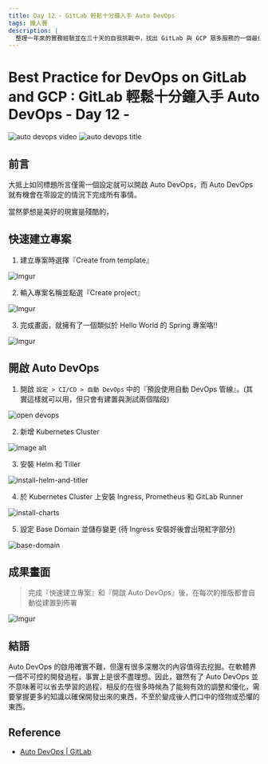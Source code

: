 ```yaml
---
title: Day 12 - GitLab 輕鬆十分鐘入手 Auto DevOps
tags: 鐵人賽
description: |
  整理一年來的實務經驗並在三十天的自我挑戰中，找出 GitLab 與 GCP 眾多服務的一個最佳實踐方式
---
```


# Best Practice for DevOps on GitLab and GCP : GitLab 輕鬆十分鐘入手 Auto DevOps - Day 12 -

![auto devops video](https://i.imgur.com/1GhEVSy.gif)
![auto devops title](https://i.imgur.com/NpB2yLC.png)

## 前言

大抵上如同標題所言僅需一個設定就可以開啟 Auto DevOps，而 Auto DevOps 就有機會在零設定的情況下完成所有事情。

當然夢想是美好的現實是殘酷的，

## 快速建立專案

1. 建立專案時選擇『Create from template』

![Imgur](https://i.imgur.com/xWdIf3G.png)

2. 輸入專案名稱並點選『Create project』

![Imgur](https://i.imgur.com/SKRPuRT.png)

3. 完成畫面，就擁有了一個類似於 Hello World 的 Spring 專案咯!!

![Imgur](https://i.imgur.com/jramp15.png)


## 開啟 Auto DevOps

1. 開啟 `設定 > CI/CD > 自動 DevOps` 中的『預設使用自動 DevOps 管線』。(其實這樣就可以用，但只會有建置與測試兩個階段)

![open devops](https://i.imgur.com/KizaxtV.png)

2. 新增 Kubernetes Cluster

![image alt](https://i.imgur.com/kO8UDtT.gif)

3. 安裝 Helm 和 Tiller

![install-helm-and-titler](https://i.imgur.com/Wh03oIP.png)

4. 於 Kubernetes Cluster 上安裝 Ingress, Prometheus 和 GitLab Runner

![install-charts](https://i.imgur.com/G1V5wNv.png)

5. 設定 Base Domain 並儲存變更 (待 Ingress 安裝好後會出現紅字部分)

![base-domain](https://i.imgur.com/TTD14Mr.png)

## 成果畫面

> 完成『快速建立專案』和『開啟 Auto DevOps』後，在每次的推版都會自動從建置到佈署

![Imgur](https://i.imgur.com/uQ5Os60.png)

## 結語

Auto DevOps 的啟用確實不難，但還有很多深層次的內容值得去挖掘。在軟體界一個不可控的開發過程，事實上是很不盡理想。因此，雖然有了 Auto DevOps 並不意味著可以省去學習的過程，相反的在很多時候為了能夠有效的調整和優化，需要掌握更多的知識以確保開發出來的東西，不至於變成後人們口中的怪物或恐懼的東西。

## Reference

* [Auto DevOps | GitLab](https://about.gitlab.com/product/auto-devops/)
